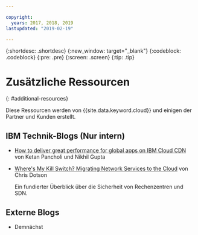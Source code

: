 ```yaml
---

copyright:
  years: 2017, 2018, 2019
lastupdated: "2019-02-19"

---
```


{:shortdesc: .shortdesc}
{:new_window: target="_blank"}
{:codeblock: .codeblock}
{:pre: .pre}
{:screen: .screen}
{:tip: .tip}

# Zusätzliche Ressourcen
{: #additional-resources}

Diese Ressourcen werden von {{site.data.keyword.cloud}} und einigen der Partner und Kunden erstellt.

## IBM Technik-Blogs (Nur intern)

 * [How to deliver great performance for global apps on IBM Cloud CDN](https://www.ibm.com/w3-techblog/use-cases/2018/05/content-delivery-service/) von Ketan Pancholi und Nikhil Gupta
 
 * [Where's My Kill Switch? Migrating Network Services to the Cloud](https://www.ibm.com/w3-techblog/wcp/2018/09/migrating-network-services/) von Chris Dotson
 
   Ein fundierter Überblick über die Sicherheit von Rechenzentren und SDN.


## Externe Blogs

* Demnächst
